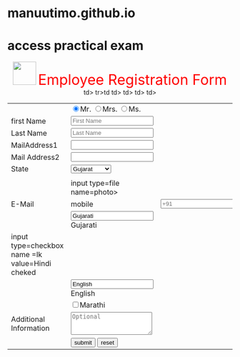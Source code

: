 # manuutimo.github.io
<p><h1> <b></b>access practical exam</b></h1></p>
<p>
  <body> 
  <center>
  <img src="employee_icon.png"height=52 width=52>
  <font size="+3"color=red>Employee Registration Form</font>
  <form method=post action="prac.html">
    <table>
      <tr>
        <td>
          <td><input type=radio name=initial checked>Mr.
          <input type=radio name=initial>Mrs.
          <input type=radio name=initial>Ms.</td>
      </tr><tr>
        <td>first Name</td>
    <td><input type=text name=fn placeholder="First Name"></td>
      </tr><tr>
        <td>Last Name </td>
        <td><input type=text name=In placeholder="Last Name"></td>
      </tr><tr>
        <td>MailAddress1</td>
        <td><input type=text name=add1></td>
      </tr><tr>
        <td>Mail Address2<?td>
        <td><input type=text name=add2></td>td>
      </tr>tr><tr>
        <td>State</td>td
        <td><select name=state>
          <option value="Gujarat">Gujarat
            <option value="Maharastra">Maharastra
              <option value="Karnataka">Karnataka
                <option value="Deihi">Delhi
        </select>
        </td>
      </tr><tr>
      <td><zip</td>
      <td><imput type=nexttext name=zp></imput></td>
      </td></tr>
      <td><upload photo </td>
      <td>input type=file name=photo></td>
      <tr></tr>
        <td>E-Mail</td>
      <td>mobile</td>
      <td><input type=text name=mob placeholder="+91"></td>
      </tr><tr></tr>
        <td><languages known</td>
          <td><input type=check box name=IK value=Gujarati 
                checked>Gujarati</td>td>
      </tr></td>
          <td>input type=checkbox name =Ik value=Hindi 
        cheked<Hindi</td
        </tr><tr>
          <td></td>
          <td><input type=chekbox name=ik value=English cheked>English</td>
        </tr><tr>
          <td></td>
          <td><input type=checkbox name Ik value=Marathi>Marathi</td>td>
        </tr><tr>
          <td>Additional Information</td>
        <td><textarea name=add rows=3 cols=20 placeholder="Optional"
              Wrap></textarea></td>td>
        </tr><tr>
          <td></td>
          <td><input type=submit value=submit>&nbsp;<input type=reset
          value=reset></td>td>
        </table>
        </form>
        </body>

